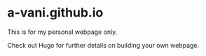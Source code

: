 # a-vani.github.io
This is for my personal webpage only.

Check out Hugo for further details on building your own webpage.
